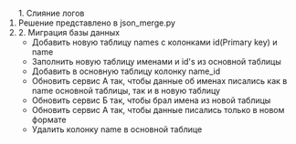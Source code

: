 <ol>
  1. Слияние логов

  <li>Решение представлено в json_merge.py</li>

  <li>2. Миграция базы данных
    <ul>
      <li>Добавить новую таблицу names с колонками id(Primary key) и name</li>
      <li>Заполнить новую таблицу именами и id's из основной таблицы</li>
      <li>Добавить в основную таблицу колонку name_id</li>
      <li>Обновить сервис А так, чтобы данные об именах писались как в name основной таблицы, так и в новую таблицу</li>
      <li>Обновить сервис Б так, чтобы брал имена из новой таблицы</li>
      <li>Обновить сервис А так, чтобы данные писались только в новом формате</li>
      <li>Удалить колонку name в основной таблице</li>
    </ul>
</li>
<ol>
